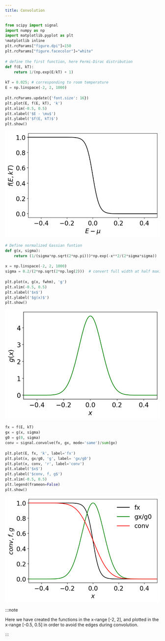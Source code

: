 ```yaml
---
title: Convolution
---
```


```python
from scipy import signal
import numpy as np
import matplotlib.pyplot as plt
%matplotlib inline
plt.rcParams["figure.dpi"]=150
plt.rcParams["figure.facecolor"]="white"

# define the first function, here Fermi-Dirac distribution
def f(E, kT):
    return 1/(np.exp(E/kT) + 1)

kT = 0.025; # corresponding to room temperature
E = np.linspace(-2, 2, 1000)

plt.rcParams.update({'font.size': 16})
plt.plot(E, f(E, kT), 'k')
plt.xlim(-0.5, 0.5)
plt.xlabel('$E - \mu$')
plt.ylabel('$f(E, kT)$')
plt.show()
```
![scipy-fermi-dirac-function](../../static/img/scipy-fermi-dirac-function.png)

```python
# Define normalized Gassian funtion
def g(x, sigma):
    return (1/(sigma*np.sqrt(2*np.pi)))*np.exp(-x**2/(2*sigma*sigma))

x = np.linspace(-2, 2, 1000)
sigma = 0.2/(2*np.sqrt(2*np.log(2)))  # convert full width at half maxima

plt.plot(x, g(x, fwhm), 'g')
plt.xlim(-0.5, 0.5)
plt.xlabel('$x$')
plt.ylabel('$g(x)$')
plt.show()
```

![Gaussian-function](../../static/img/scipy-gauss-function.png)

```python
fx = f(E, kT)
gx = g(x, sigma)
g0 = g(0, sigma)
conv = signal.convolve(fx, gx, mode='same')/sum(gx)

plt.plot(E, fx, 'k', label='fx')
plt.plot(x, gx/g0, 'g', label= 'gx/g0')
plt.plot(x, conv, 'r', label='conv')
plt.xlabel('$x$')
plt.ylabel('$conv, f, g$')
plt.xlim(-0.5, 0.5)
plt.legend(frameon=False)
plt.show()
```

![convolution-plot](../../static/img/scipy-conv.png)

:::note

Here we have created the functions in the x-range [-2, 2], and plotted in the
x-range [-0.5, 0.5] in order to avoid the edges during convolution.

:::
